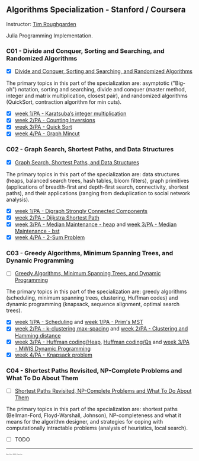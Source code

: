 ## Algorithms Specialization - Stanford / Coursera
Instructor: [Tim Roughgarden](https://www.coursera.org/instructor/~768)  

Julia Programming Implementation.

### C01 - Divide and Conquer, Sorting and Searching, and Randomized Algorithms
 - [X] [Divide and Conquer, Sorting and Searching, and Randomized Algorithms](https://www.coursera.org/learn/algorithms-divide-conquer)

The primary topics in this part of the specialization are: asymptotic ("Big-oh") notation, sorting and searching, divide and conquer (master method, integer and matrix multiplication, closest pair), and randomized algorithms (QuickSort, contraction algorithm for min cuts).

 - [X] [week 1/PA - Karatsuba’s integer multiplication](https://github.com/pascal-p/julia-exercism/blob/master/Algo/01-karatsuba-int-mult/)  
 - [X] [week 2/PA - Counting Inversions](https://github.com/pascal-p/julia-exercism/blob/master/Algo/02-counting-inversions/)  
 - [X] [week 3/PA - Quick Sort](https://github.com/pascal-p/julia-exercism/blob/master/Algo/03-quick-sort/)  
 - [X] [week 4/PA - Graph Mincut](https://github.com/pascal-p/julia-exercism/blob/master/Algo/05-graph-mincut/)  

### C02 - Graph Search, Shortest Paths, and Data Structures
 - [X] [Graph Search, Shortest Paths, and Data Structures](https://www.coursera.org/learn/algorithms-graphs-data-structures)

The primary topics in this part of the specialization are: data structures (heaps, balanced search trees, hash tables, bloom filters), graph primitives (applications of breadth-first and depth-first search, connectivity, shortest paths), and their applications (ranging from deduplication to social network analysis).
    
 - [X] [week 1/PA - Digraph Strongly Connected Components](https://github.com/pascal-p/julia-exercism/blob/master/Algo/06-digraph-scc/)
 - [X] [week 2/PA - Dijkstra Shortest Path](https://github.com/pascal-p/julia-exercism/blob/master/Algo/07-dijkstra-sp/)
 - [X] [week 3/PA - Median Maintenance - heap](https://github.com/pascal-p/julia-exercism/tree/master/Algo/08-median-maintenance-heap) and [week 3/PA - Median Maintenance - bst](https://github.com/pascal-p/julia-exercism/tree/master/Algo/10-median-maintenance-bst)
 - [X] [week 4/PA - 2-Sum Problem](https://github.com/pascal-p/julia-exercism/tree/master/Algo/12-2-sum/)

### C03 - Greedy Algorithms, Minimum Spanning Trees, and Dynamic Programming
 - [ ] [Greedy Algorithms, Minimum Spanning Trees, and Dynamic Programming](https://www.coursera.org/learn/algorithms-greedy)

The primary topics in this part of the specialization are: greedy algorithms (scheduling, minimum spanning trees, clustering, Huffman codes) and dynamic programming (knapsack, sequence alignment, optimal search trees).

  - [X] [week 1/PA - Scheduling](https://github.com/pascal-p/julia-exercism/blob/master/Algo/13-1-greedy-alg_scheduling/) and [week 1/PA - Prim's MST](https://github.com/pascal-p/julia-exercism/blob/master/Algo/13-2-greedy-prim_mst/)
  - [X] [week 2/PA - k-clustering max-spacing](https://github.com/pascal-p/julia-exercism/tree/master/Algo/14-3-greedy-single-link-clustering/) and [week 2/PA - Clustering and Hamming distance](https://github.com/pascal-p/julia-exercism/blob/master/Algo/14-4-greedy-clustering/)
  - [X] [week 3/PA - Huffman coding/Heap](https://github.com/pascal-p/julia-exercism/tree/master/Algo/15-1-greedy-huffman-coding), [Huffman coding/Qs](https://github.com/pascal-p/julia-exercism/tree/master/Algo/15-1-greedy-huffman-coding) and [week 3/PA - MWIS Dynamic Programming](https://github.com/pascal-p/julia-exercism/tree/master/Algo/15-2-dp-max-weight)
  - [X] [week 4/PA - Knapsack problem](https://github.com/pascal-p/julia-exercism/tree/master/Algo/16-1-dp-knapsack)

### C04 - Shortest Paths Revisited, NP-Complete Problems and What To Do About Them
 - [ ] [Shortest Paths Revisited, NP-Complete Problems and What To Do About Them](https://www.coursera.org/learn/algorithms-npcomplete)

The primary topics in this part of the specialization are: shortest paths (Bellman-Ford, Floyd-Warshall, Johnson), NP-completeness and what it means for the algorithm designer, and strategies for coping with computationally intractable problems (analysis of heuristics, local search).

  - [ ] TODO


<hr />
<p style="font-size:0.25em">Nov.-Dec. 2020, Corto Inc</p>
